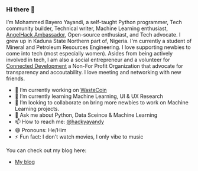 ### Hi there 👋

I’m Mohammed Bayero Yayandi, a self-taught Python programmer, Tech community builder, Technical writer, Machine Learning enthusiast, [AngelHack Ambassador](https://angelhack.com/ambassadors/), Open-source enthusiast, and Tech advocate. I grew up in Kaduna State Northern part of, Nigeria. I'm currently a student of Mineral and Petroleum Resources Engineering. I love supporting newbies to come into tech (most especially women). Asides from being actively involved in tech, I am also a social entrepreneur and a volunteer for [Connected Development](https://connecteddevelopment.org) a Non-For Profit Organization that advocate for transparency and accoutability. I love meeting and networking with new friends.


- 🔭 I’m currently working on [WasteCoin](http://ng.wastecoin.com)
- 🌱 I’m currently learning Machine Learning, UI & UX Research
- 👯 I’m looking to collaborate on bring more newbies to work on Machine Learning projects.
- 💬 Ask me about Python, Data Sceince & Machine Learning
- 📫 How to reach me: [@hackyayandy](https://twitter.com/hackyayandy)
- 😄 Pronouns: He/Him
- ⚡ Fun fact: I don't watch movies, I only vibe to music

You can check out my blog here:
- [My blog](https://medium.com/@byruzyayandy)

